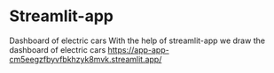 # Streamlit-app
Dashboard of electric cars
With the help of streamlit-app we draw the dashboard of electric cars 
https://app-app-cm5eegzfbyvfbkhzyk8mvk.streamlit.app/
